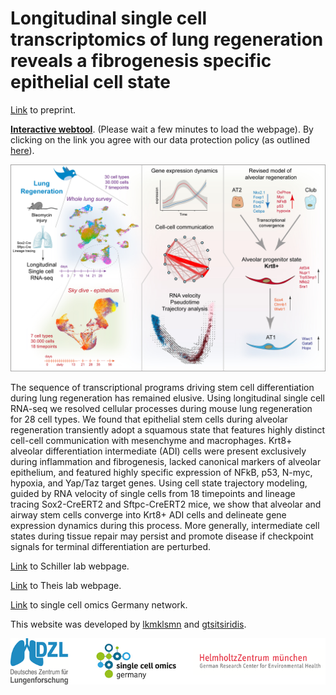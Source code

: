 # Longitudinal single cell transcriptomics of lung regeneration reveals a fibrogenesis specific epithelial cell state 

[Link](https://www.biorxiv.org/content/early/2019/07/17/705244.full.pdf) to preprint.

**[Interactive webtool](http://146.107.176.18:3838/Bleo_webtool_v2)**. (Please wait a few minutes to load the webpage). By clicking on the link you agree with our data protection policy (as outlined [here](https://www.helmholtz-muenchen.de/en/imprint/index.html)).

<p align="center"> 
<img src="graphical_abstract.jpg">
</p>

The sequence of transcriptional programs driving stem cell differentiation during lung regeneration has remained elusive. Using longitudinal single cell RNA-seq we resolved cellular processes during mouse lung regeneration for 28 cell types. We found that epithelial stem cells during alveolar regeneration transiently adopt a squamous state that features highly distinct cell-cell communication with mesenchyme and macrophages. Krt8+ alveolar differentiation intermediate (ADI) cells were present exclusively during inflammation and fibrogenesis, lacked canonical markers of alveolar epithelium, and featured highly specific expression of NFkB, p53, N-myc, hypoxia, and Yap/Taz target genes. Using cell state trajectory modeling, guided by RNA velocity of single cells from 18 timepoints and lineage tracing Sox2-CreERT2 and Sftpc-CreERT2 mice, we show that alveolar and airway stem cells converge into Krt8+ ADI cells and delineate gene expression dynamics during this process. More generally, intermediate cell states during tissue repair may persist and promote disease if checkpoint signals for terminal differentiation are perturbed.

[Link](https://www.helmholtz-muenchen.de/ilbd/research/ilbdcpc-junior-research-groups/systems-medicine-of-chronic-lung-disease-schiller-lab/scientific-focus/index.html) to Schiller lab webpage. 

[Link](https://www.helmholtz-muenchen.de/icb/research/groups/theis-lab/overview/index.html) to Theis lab webpage. 

[Link](https://www.singlecell.de/) to single cell omics Germany network. 

This website was developed by [lkmklsmn](https://github.com/lkmklsmn) and [gtsitsiridis](https://github.com/gtsitsiridis).

<p></p>
<p align="center"> 
<img src="Overview_logos.png">
</p>
<p></p>





